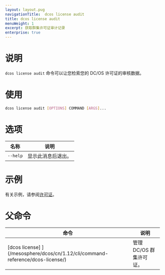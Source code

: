 ```yaml
---
layout: layout.pug
navigationTitle:  dcos license audit 
title: dcos license audit 
menuWeight: 1
excerpt: 获取群集许可证审计记录
enterprise: true
---
```


# 说明
`dcos license audit` 命令可以让您检索您的 DC/OS 许可证的审核数据。

# 使用

```bash
dcos license audit [OPTIONS] COMMAND [ARGS]...
```

# 选项

| 名称 | 说明 |
|---------|-------------|
| `--help` | 显示此消息后退出。 |



# 示例
有关示例，请参阅[许可证](/mesosphere/dcos/cn/1.12/administering-clusters/licenses/)。

# 父命令

| 命令 | 说明 |
|---------|-------------|
| [dcos license] ](/mesosphere/dcos/cn/1.12/cli/command-reference/dcos-license/) | 管理 DC/OS 群集许可证。 |